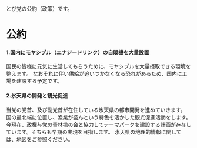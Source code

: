 とぴ党の公約（政策）です。

# 公約
#### 1.国内にモヤシブル（エナジードリンク）の自販機を大量設置
国民の皆様に元気に生活してもらうために、モヤシブルを大量摂取できる環境を整えます。
なおそれに伴い供給が追いつかなくなる恐れがあるため、国内に工場を建設する予定です。

#### 2.氷天県の開発と観光促進
当党の党首、及び副党首が在住している氷天県の都市開発を進めていきます。
国の最北端に位置し、漁業が盛んという特色を活かした観光促進活動をします。
今現在、政権与党の青林檎の会と協力してテーマパークを建設する計画が存在しています。そちらも早期の実現を目指します。
氷天県の地理的情報に関しては、地図をご参照ください。

